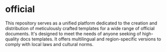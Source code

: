 # official
This repository serves as a unified platform dedicated to the creation and distribution of meticulously crafted templates for a wide range of official documents. It's designed to meet the needs of anyone seeking of high-quality docs templates. It offers multilingual and region-specific versions to comply with local laws and cultural norms.
